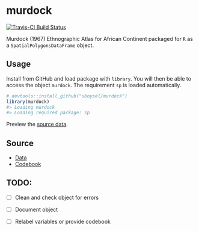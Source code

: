 # murdock

[![Travis-CI Build Status](https://travis-ci.org/sboysel/murdock.svg?branch=master)](https://travis-ci.org/sboysel/murdock)

Murdock (1967) Ethnographic Atlas for African Continent packaged for `R` as a 
`SpatialPolygonsDataFrame` object.

## Usage
Install from GitHub and load package with `library`.  You will then be able to 
access the object `murdock`.  The requirement `sp` is loaded automatically.
```r
# devtools::install_github("sboysel/murdock")
library(murdock)
#> Loading murdock
#> Loading required package: sp
```

Preview the [source data](https://github.com/sboysel/murdock/blob/master/data-raw/Murdock_EA_2011_vkZ.geojson).

## Source

* [Data](https://worldmap.harvard.edu/data/geonode:Murdock_EA_2011_vkZ)
* [Codebook](http://intersci.ss.uci.edu/wiki/index.php/Ethnographic_Atlas#Rdata_format_version_of_Ethnographic_Atlas)

## TODO:

- [ ] Clean and check object for errors
- [ ] Document object
- [ ] Relabel variables or provide codebook

